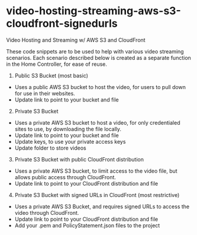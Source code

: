 # video-hosting-streaming-aws-s3-cloudfront-signedurls
Video Hosting and Streaming w/ AWS S3 and CloudFront

These code snippets are to be used to help with various video streaming scenarios. Each scenario described below is created as a separate function in the Home Controller, for ease of reuse. 

1. Public S3 Bucket (most basic)
- Uses a public AWS S3 bucket to host the video, for users to pull down for use in their websites.
- Update link to point to your bucket and file

2. Private S3 Bucket
- Uses a private AWS S3 bucket to host a video, for only credentialed sites to use, by downloading the file locally.
- Update link to point to your bucket and file
- Update keys, to use your private access keys
- Update folder to store videos

3. Private S3 Bucket with public CloudFront distribution
- Uses a private AWS S3 bucket, to limit access to the video file, but allows public access through CloudFront.
- Update link to point to your CloudFront distribution and file

4. Private S3 Bucket with signed URLs in CloudFront (most restrictive)
- Uses a private AWS S3 Bucket, and requires signed URLs to access the video through CloudFront.
- Update link to point to your CloudFront distribution and file
- Add your .pem and PolicyStatement.json files to the project